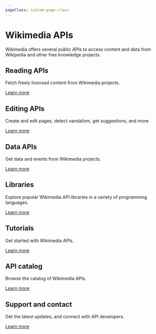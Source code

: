 ```yaml
---
pageClass: custom-page-class
---
```


# Wikimedia APIs

Wikimedia offers several public APIs to access content and data from Wikipedia and other free knowledge projects.

## Reading APIs
Fetch freely licensed content from Wikimedia projects.

[Learn more](reading)

## Editing APIs
Create and edit pages, detect vandalism, get suggestions, and more.

<a href="editing">Learn more</a>

## Data APIs
Get data and events from Wikimedia projects.

<a href="data">Learn more</a>

## Libraries
Explore popular Wikimedia API libraries in a variety of programming languages.

<a href="libraries">Learn more</a>

## Tutorials
Get started with Wikimedia APIs.

<a href="tutorials">Learn more</a>

## API catalog
Browse the catalog of Wikimedia APIs.

<a href="catalog">Learn more</a>

## Support and contact
Get the latest updates, and connect with API developers.

<a href="contact">Learn more</a>
